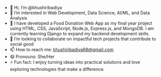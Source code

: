 - 👋 Hi, I’m @khushiribadiya  
- 👀 I’m interested in Web Development, Data Science, AI/ML, and Data Analysis  
- 🌱 I have developed a Food Donation Web App as my final year project using HTML, CSS, JavaScript, Node.js, Express.js, and MongoDB. I am currently learning Django to expand my backend development skills.
- 💞️ I’m looking to collaborate on impactful tech projects that contribute to social good  
- 📫 How to reach me: khushiribadiya68@gmail.com  
- 😄 Pronouns: She/Her  
- ⚡ Fun fact: I enjoy turning ideas into practical solutions and love exploring technologies that make a difference.

<!---
khushiribadiya/khushiribadiya is a ✨ special ✨ repository because its `README.md` (this file) appears on your GitHub profile.
You can click the Preview link to take a look at your changes.
--->
